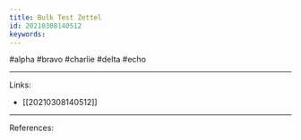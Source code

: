 ```yaml
---
title: Bulk Test Zettel
id: 20210308140512
keywords:
---
```

#alpha #bravo #charlie #delta #echo

---
Links:

- [[20210308140512]]

---
References:
